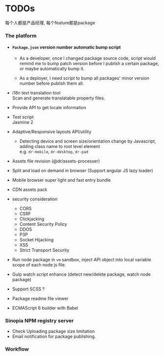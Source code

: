 TODOs
=======
每个人都是产品经理, 每个feature都是package

### The platform

- #### `Package.json` version number automatic bump script
	- As a developer, once I changed package source code, script would remind me to bump patch version before I publish a certain package, or maybe automatically bump it.

	- As a deployer, I need script to bump all packages' minor version number before publish them all.

- i18n text translation tool\
	Scan and generate translatable property files.
- Provide API to get locale information
- Test script\
	Jasmine 2

- Adaptive/Responsive layouts API/utility
	- Detecting device and screen size/orientation change by Javascript, adding class name to root level element\
	 e.g. `dr-mobile`, `dr-desktop`, `dr-pad`
- Assets file revision (@dr/assets-processer)
- Split and load on demand in browser (Support angular JS lazy loader)
- Mobile browser super light and fast entry bundle
- CDN assets pack
- security consideration
	- CORS
	- CSRF
	- Clickjacking
	- Content Security Policy
	- DDOS
	- P3P
	- Socket Hijacking
	- XSS
	- Strict Transport Security
- Run node package in `vm` sandbox, inject API object into local variable scope of each node js file.
- Gulp watch script enhance (detect new/delete package, watch node package)
- Support SCSS ?
- Package readme file viewer
- ECMAScript 6 builder with Babel

### Sinopia NPM registry server
- Check Uploading package size limitation
- Email notification for package publishing.


### Workflow
